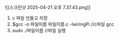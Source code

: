![[스크린샷 2025-04-21 오후 7.37.43.png]]

1. c 파일 만들고 저장
2. $gcc -o 파일이름 파일이름.c -lwiringPi            //c파일 gcc
3. sudo ./파일이름                                                 //파일 실행

